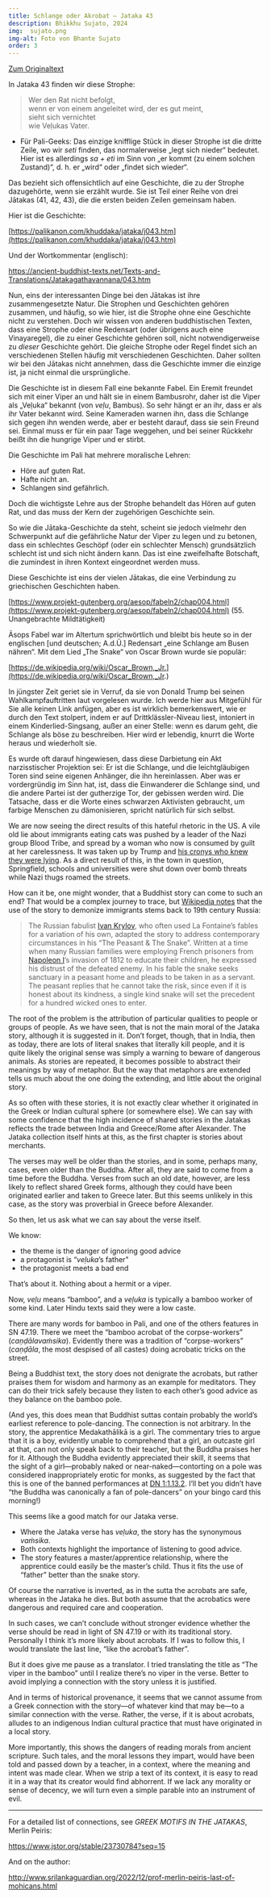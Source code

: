 ```yaml
---
title: Schlange oder Akrobat – Jataka 43
description: Bhikkhu Sujato, 2024
img:  sujato.png
img-alt: Foto von Bhante Sujato
order: 3
---
```


[Zum Originaltext](https://discourse.suttacentral.net/t/the-snake-or-the-acrobat-jataka-43/35978)

In Jataka 43 finden wir diese Strophe:

> Wer den Rat nicht befolgt,  
> wenn er von einem angeleitet wird, der es gut meint,  
> sieht sich vernichtet  
> wie  Veḷukas Vater.

* Für Pali-Geeks: Das einzige knifflige Stück in dieser Strophe ist die dritte Zeile, wo wir *seti* finden, das normalerweise „legt sich nieder“ bedeutet. Hier ist es allerdings *sa + eti* im Sinn von „er kommt (zu einem solchen Zustand)“, d. h. er „wird“ oder „findet sich wieder“. 

Das bezieht sich offensichtlich auf eine Geschichte, die zu der Strophe dazugehörte, wenn sie erzählt wurde. Sie ist Teil einer Reihe von drei Jātakas (41, 42, 43), die die ersten beiden Zeilen gemeinsam haben. 

Hier ist die Geschichte: 

[https://palikanon.com/khuddaka/jataka/j043.htm](https://palikanon.com/khuddaka/jataka/j043.htm)

Und der Wortkommentar (englisch):

https://ancient-buddhist-texts.net/Texts-and-Translations/Jatakagathavannana/043.htm

Nun, eins der interessanten Dinge bei den Jātakas ist ihre zusammengesetzte Natur. Die Strophen und Geschichten gehören zusammen, und häufig, so wie hier, ist die Strophe ohne eine Geschichte nicht zu verstehen. Doch wir wissen von anderen buddhistischen Texten, dass eine Strophe oder eine Redensart (oder übrigens auch eine Vinayaregel), die zu einer Geschichte gehören soll, nicht notwendigerweise zu *dieser* Geschichte gehört. Die gleiche Strophe oder Regel findet sich an verschiedenen Stellen häufig mit verschiedenen Geschichten. Daher sollten wir bei den Jātakas nicht annehmen, dass die Geschichte immer die einzige ist, ja nicht einmal die ursprüngliche. 

Die Geschichte ist in diesem Fall eine bekannte Fabel. Ein Eremit freundet sich mit einer Viper an und hält sie in einem Bambusrohr, daher ist die Viper als „Veḷuka“ bekannt (von *veḷu*, Bambus). So sehr hängt er an ihr, dass er als ihr Vater bekannt wird. Seine Kameraden warnen ihn, dass die Schlange sich gegen ihn wenden werde, aber er besteht darauf, dass sie sein Freund sei. Einmal muss er für ein paar Tage weggehen, und bei seiner Rückkehr beißt ihn die hungrige Viper und er stirbt. 

Die Geschichte im Pali  hat mehrere moralische Lehren: 

* Höre auf guten Rat.
* Hafte nicht an.
* Schlangen sind gefährlich.

Doch die wichtigste Lehre aus der Strophe behandelt das Hören auf guten Rat, und das muss der Kern der zugehörigen Geschichte sein. 

So wie die Jātaka-Geschichte da steht, scheint sie jedoch vielmehr den Schwerpunkt auf die gefährliche Natur der Viper zu legen und zu betonen, dass ein schlechtes Geschöpf (oder ein schlechter Mensch) grundsätzlich schlecht ist und sich nicht ändern kann. Das ist eine zweifelhafte Botschaft, die zumindest in ihren Kontext eingeordnet werden muss. 

Diese Geschichte ist eins der vielen Jātakas, die eine Verbindung zu griechischen Geschichten haben. 

[https://www.projekt-gutenberg.org/aesop/fabeln2/chap004.html](https://www.projekt-gutenberg.org/aesop/fabeln2/chap004.html) (55. Unangebrachte Mildtätigkeit)

Äsops Fabel war im Altertum sprichwörtlich und bleibt bis heute so in der englischen [und deutschen; A.d.Ü.] Redensart „eine Schlange am Busen nähren“. Mit dem Lied „The Snake“ von Oscar Brown wurde sie populär: 

[https://de.wikipedia.org/wiki/Oscar_Brown,_Jr.](https://de.wikipedia.org/wiki/Oscar_Brown,_Jr.)

In jüngster Zeit geriet sie in Verruf, da sie von Donald Trump bei seinen Wahlkampfauftritten laut vorgelesen wurde. Ich werde hier aus Mitgefühl für Sie alle keinen Link anfügen, aber es ist wirklich bemerkenswert, wie er durch den Text stolpert, indem er auf Drittklässler-Niveau liest, intoniert in einem Kinderlied-Singsang, außer an einer Stelle: wenn es darum geht, die Schlange als böse zu beschreiben. Hier wird er lebendig, knurrt die Worte heraus und wiederholt sie. 

Es wurde oft darauf hingewiesen, dass diese Darbietung ein Akt narzisstischer Projektion sei: Er ist die Schlange, und die leichtgläubigen Toren sind seine eigenen Anhänger, die ihn hereinlassen. Aber was er vordergründig im Sinn hat, ist, dass die Einwanderer die Schlange sind, und die andere Partei ist der gutherzige Tor, der gebissen werden wird. Die Tatsache, dass er die Worte eines schwarzen Aktivisten gebraucht, um farbige Menschen zu dämonisieren, spricht natürlich für sich selbst. 

We are now seeing the direct results of this hateful rhetoric in the US. A vile old lie about immigrants eating cats was pushed by a leader of the Nazi group Blood Tribe, and spread by a woman who now is consumed by guilt at her carelessness. It was taken up by Trump and [his cronys who knew they were lying](https://x.com/MikeNellis/status/1835324106037772655). As a direct result of this, in the town in question, Springfield, schools and universities were shut down over bomb threats while Nazi thugs roamed the streets.

How can it be, one might wonder, that a Buddhist story can come to such an end? That would be a complex journey to trace, but [Wikipedia notes](https://en.wikipedia.org/wiki/The_Farmer_and_the_Viper#Variations_on_a_theme) that the use of the story to demonize immigrants stems back to 19th century Russia:

> The Russian fabulist [Ivan Krylov](https://en.wikipedia.org/wiki/Ivan_Krylov), who often used La Fontaine’s fables for a variation of his own, adapted the story to address contemporary circumstances in his “The Peasant & The Snake”. Written at a time when many Russian families were employing French prisoners from [Napoleon I](https://en.wikipedia.org/wiki/Napoleon_I)’s invasion of 1812 to educate their children, he expressed his distrust of the defeated enemy. In his fable the snake seeks sanctuary in a peasant home and pleads to be taken in as a servant. The peasant replies that he cannot take the risk, since even if it is honest about its kindness, a single kind snake will set the precedent for a hundred wicked ones to enter.

The root of the problem is the attribution of particular qualities to people or groups of people. As we have seen, that is not the main moral of the Jataka story, although it is suggested in it. Don’t forget, though, that in India, then as today, there are lots of literal snakes that literally kill people, and it is quite likely the original sense was simply a warning to beware of dangerous animals. As stories are repeated, it becomes possible to abstract their meanings by way of metaphor. But the way that metaphors are extended tells us much about the one doing the extending, and little about the original story.

As so often with these stories, it is not exactly clear whether it originated in the Greek or Indian cultural sphere (or somewhere else). We can say with some confidence that the high incidence of shared stories in the Jatakas reflects the trade between India and Greece/Rome after Alexander. The Jataka collection itself hints at this, as the first chapter is stories about merchants.

The verses may well be older than the stories, and in some, perhaps many, cases, even older than the Buddha. After all, they are said to come from a time before the Buddha. Verses from such an old date, however, are less likely to reflect shared Greek forms, although they could have been originated earlier and taken to Greece later. But this seems unlikely in this case, as the story was proverbial in Greece before Alexander.

So then, let us ask what we can say about the verse itself.

We know:

* the theme is the danger of ignoring good advice
* a protagonist is “*veḷuka*’s father"
* the protagonist meets a bad end

That’s about it. Nothing about a hermit or a viper.

Now, *veḷu* means “bamboo”, and a *veḷuka* is typically a bamboo worker of some kind. Later Hindu texts said they were a low caste.

There are many words for bamboo in Pali, and one of the others features in SN 47.19. There we meet the “bamboo acrobat of the corpse-workers” (*caṇḍālavaṁsika*). Evidently there was a tradition of “corpse-workers” (*caṇḍāla*, the most despised of all castes) doing acrobatic tricks on the street.

Being a Buddhist text, the story does not denigrate the acrobats, but rather praises them for wisdom and harmony as an example for meditators. They can do their trick safely because they listen to each other’s good advice as they balance on the bamboo pole.

(And yes, this does mean that Buddhist suttas contain probably the world’s earliest reference to pole-dancing. The connection is not arbitrary. In the story, the apprentice Medakathālikā is a girl. The commentary tries to argue that it is a boy, evidently unable to comprehend that a girl, an outcaste girl at that, can not only speak back to their teacher, but the Buddha praises her for it. Although the Buddha evidently appreciated their skill, it seems that the sight of a girl—probably naked or near-naked—contorting on a pole was considered inappropriately erotic for monks, as suggested by the fact that this is one of the banned performances at [DN 1:1.13.2](https://suttacentral.net/dn1/en/sujato#dn1:1.13.2). I’ll bet you didn’t have “the Buddha was canonically a fan of pole-dancers” on your bingo card this morning!)

This seems like a good match for our Jataka verse.

* Where the Jataka verse has *veḷuka*, the story has the synonymous *vaṁsika*.
* Both contexts highlight the importance of listening to good advice.
* The story features a master/apprentice relationship, where the apprentice could easily be the master’s child. Thus it fits the use of “father” better than the snake story.

Of course the narrative is inverted, as in the sutta the acrobats are safe, whereas in the Jataka he dies. But both assume that the acrobatics were dangerous and required care and cooperation.

In such cases, we can’t conclude without stronger evidence whether the verse should be read in light of SN 47.19 or with its traditional story. Personally I think it’s more likely about acrobats. If I was to follow this, I would translate the last line, “like the acrobat’s father”.

But it does give me pause as a translator. I tried translating the title as “The viper in the bamboo” until I realize there’s no viper in the verse. Better to avoid implying a connection with the story unless it is justified.

And in terms of historical provenance, it seems that we cannot assume from a Greek connection with the story—of whatever kind that may be—to a similar connection with the verse. Rather, the verse, if it is about acrobats, alludes to an indigenous Indian cultural practice that must have originated in a local story.

More importantly, this shows the dangers of reading morals from ancient scripture. Such tales, and the moral lessons they impart, would have been told and passed down by a teacher, in a context, where the meaning and intent was made clear. When we strip a text of its context, it is easy to read it in a way that its creator would find abhorrent. If we lack any morality or sense of decency, we will turn even a simple parable into an instrument of evil.

---

For a detailed list of connections, see *GREEK MOTIFS IN THE JATAKAS*, Merlin Peiris:

[https://www.jstor.org/stable/23730784?seq=15 ](https://www.jstor.org/stable/23730784?seq=15)

And on the author:

http://www.srilankaguardian.org/2022/12/prof-merlin-peiris-last-of-mohicans.html


